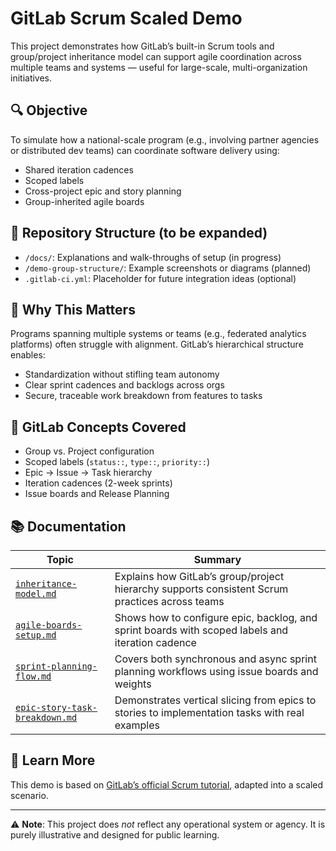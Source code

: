 # GitLab Scrum Scaled Demo

This project demonstrates how GitLab’s built-in Scrum tools and group/project inheritance model can support agile coordination across multiple teams and systems — useful for large-scale, multi-organization initiatives.

## 🔍 Objective

To simulate how a national-scale program (e.g., involving partner agencies or distributed dev teams) can coordinate software delivery using:

- Shared iteration cadences
- Scoped labels
- Cross-project epic and story planning
- Group-inherited agile boards

## 📁 Repository Structure (to be expanded)

- `/docs/`: Explanations and walk-throughs of setup (in progress)
- `/demo-group-structure/`: Example screenshots or diagrams (planned)
- `.gitlab-ci.yml`: Placeholder for future integration ideas (optional)

## 📌 Why This Matters

Programs spanning multiple systems or teams (e.g., federated analytics platforms) often struggle with alignment. GitLab’s hierarchical structure enables:

- Standardization without stifling team autonomy
- Clear sprint cadences and backlogs across orgs
- Secure, traceable work breakdown from features to tasks

## 🚀 GitLab Concepts Covered

- Group vs. Project configuration
- Scoped labels (`status::`, `type::`, `priority::`)
- Epic → Issue → Task hierarchy
- Iteration cadences (2-week sprints)
- Issue boards and Release Planning

## 📚 Documentation

| Topic                                                               | Summary                                                                                          |
| ------------------------------------------------------------------- | ------------------------------------------------------------------------------------------------ |
| [`inheritance-model.md`](docs/inheritance-model.md)                 | Explains how GitLab’s group/project hierarchy supports consistent Scrum practices across teams   |
| [`agile-boards-setup.md`](docs/agile-boards-setup.md)               | Shows how to configure epic, backlog, and sprint boards with scoped labels and iteration cadence |
| [`sprint-planning-flow.md`](docs/sprint-planning-flow.md)           | Covers both synchronous and async sprint planning workflows using issue boards and weights       |
| [`epic-story-task-breakdown.md`](docs/epic-story-task-breakdown.md) | Demonstrates vertical slicing from epics to stories to implementation tasks with real examples   |

## 📖 Learn More

This demo is based on [GitLab’s official Scrum tutorial](https://docs.gitlab.com/ee/user/project/milestones/#use-gitlab-to-facilitate-scrum), adapted into a scaled scenario.

---

⚠️ **Note**: This project does *not* reflect any operational system or agency. It is purely illustrative and designed for public learning.
